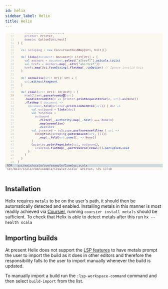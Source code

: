 ```yaml
---
id: helix
sidebar_label: Helix
title: Helix
---
```


![helix demo](https://github.com/scalameta/gh-pages-images/blob/master/metals/helix/b0sETIY.gif?raw=true)

```scala mdoc:requirements

```

## Installation

Helix requires `metals` to be on the user's path, it should then be
automatically detected and enabled. Installing metals in this manner is most
readily achieved via [Coursier](https://get-coursier.io/), running
`coursier install metals` should be sufficient. To check that Helix is able to
detect metals after this run `hx --health scala`

## Importing builds

At present Helix does not support the
[LSP features](https://github.com/helix-editor/helix/issues/4699) to have metals
prompt the user to import the build as it does in other editors and therefore
the responsibility falls to the user to import manually whenever the build is
updated.

To manually import a build run the `:lsp-workspace-command` command and then
select `build-import` from the list.

```scala mdoc:generic

```
